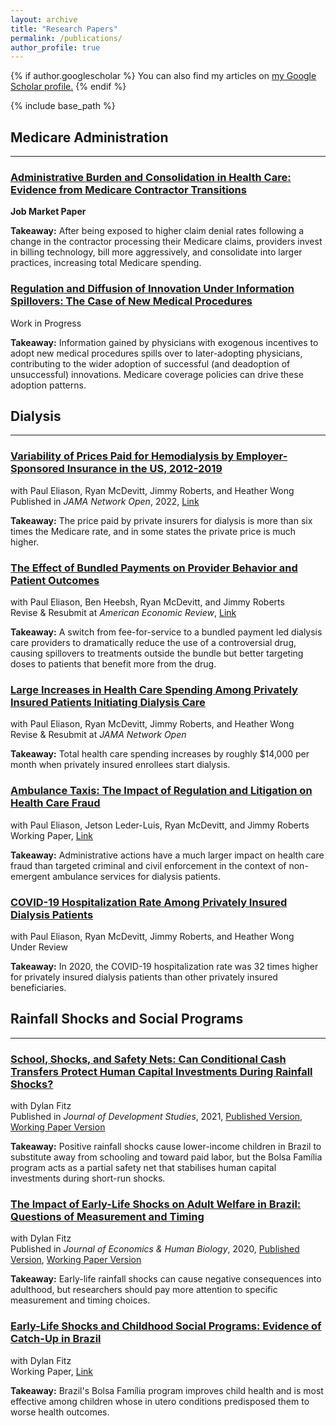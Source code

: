 ```yaml
---
layout: archive
title: "Research Papers"
permalink: /publications/
author_profile: true
---
```


{% if author.googlescholar %}
  You can also find my articles on <u><a href="{{author.googlescholar}}">my Google Scholar profile</a>.</u>
{% endif %}

{% include base_path %}

## Medicare Administration
***

### [Administrative Burden and Consolidation in Health Care: Evidence from Medicare Contractor Transitions](https://rileyleague.github.io/publications/MAC_effect)
**Job Market Paper**

**Takeaway:** After being exposed to higher claim denial rates following a change in the contractor processing their Medicare claims, providers invest in billing technology, bill more aggressively, and consolidate into larger practices, increasing total Medicare spending.

### [Regulation and Diffusion of Innovation Under Information Spillovers: The Case of New Medical Procedures](https://rileyleague.github.io/publications/CatIII)
Work in Progress

**Takeaway:** Information gained by physicians with exogenous incentives to adopt new medical procedures spills over to later-adopting physicians, contributing to the wider adoption of successful (and deadoption of unsuccessful) innovations. Medicare coverage policies can drive these adoption patterns.

## Dialysis
***

### [Variability of Prices Paid for Hemodialysis by Employer-Sponsored Insurance in the US, 2012-2019](https://rileyleague.github.io/publications/privateprices)
with Paul Eliason, Ryan McDevitt, Jimmy Roberts, and Heather Wong \
Published in _JAMA Network Open_, 2022, [Link](https://jamanetwork.com/journals/jamanetworkopen/fullarticle/2789455)

**Takeaway:** The price paid by private insurers for dialysis is more than six times the Medicare rate, and in some states the private price is much higher.

### [The Effect of Bundled Payments on Provider Behavior and Patient Outcomes](https://rileyleague.github.io/publications/effect-of-bundled-payments)
with Paul Eliason, Ben Heebsh, Ryan McDevitt, and Jimmy Roberts \
Revise & Resubmit at _American Economic Review_, [Link](https://rileyleague.github.io/files/bundledpayments.pdf)

**Takeaway:** A switch from fee-for-service to a bundled payment led dialysis care providers to dramatically reduce the use of a controversial drug, causing spillovers to treatments outside the bundle but better targeting doses to patients that benefit more from the drug.

### [Large Increases in Health Care Spending Among Privately Insured Patients Initiating Dialysis Care](https://rileyleague.github.io/publications/privateinitiate)
with Paul Eliason, Ryan McDevitt, Jimmy Roberts, and Heather Wong \
Revise & Resubmit at _JAMA Network Open_

**Takeaway:** Total health care spending increases by roughly $14,000 per month when privately insured enrollees start dialysis.

### [Ambulance Taxis: The Impact of Regulation and Litigation on Health Care Fraud](https://rileyleague.github.io/publications/ambulancefraud)
with Paul Eliason, Jetson Leder-Luis, Ryan McDevitt, and Jimmy Roberts \
Working Paper, [Link](https://rileyleague.github.io/files/w29491.pdf)

**Takeaway:** Administrative actions have a much larger impact on health care fraud than targeted criminal and civil enforcement in the context of non-emergent ambulance services for dialysis patients.

### [COVID-19 Hospitalization Rate Among Privately Insured Dialysis Patients](https://rileyleague.github.io/publications/dialcovid)
with Paul Eliason, Ryan McDevitt, Jimmy Roberts, and Heather Wong \
Under Review

**Takeaway:** In 2020, the COVID-19 hospitalization rate was 32 times higher for privately insured dialysis patients than other privately insured beneficiaries.

## Rainfall Shocks and Social Programs
***

### [School, Shocks, and Safety Nets: Can Conditional Cash Transfers Protect Human Capital Investments During Rainfall Shocks?](https://rileyleague.github.io/publications/school-shocks-safetynets)

with Dylan Fitz \
Published in _Journal of Development Studies_, 2021, [Published Version](https://www.tandfonline.com/doi/full/10.1080/00220388.2021.1928640?src=), [Working Paper Version](https://rileyleague.github.io/files/bolsa_schooling.pdf)

**Takeaway:** Positive rainfall shocks cause lower-income children in Brazil to substitute away from schooling and toward paid labor, but the Bolsa Família program acts as a partial safety net that stabilises human capital investments during short-run shocks.

### [The Impact of Early-Life Shocks on Adult Welfare in Brazil: Questions of Measurement and Timing](https://rileyleague.github.io/publications/impact-of-early-life)
with Dylan Fitz \
Published in _Journal of Economics & Human Biology_, 2020, [Published Version](https://www.sciencedirect.com/science/article/pii/S1570677X19301807), [Working Paper Version](https://rileyleague.github.io/files/measurement.pdf)

**Takeaway:** Early-life rainfall shocks can cause negative consequences into adulthood, but researchers should pay more attention to specific measurement and timing choices.

### [Early-Life Shocks and Childhood Social Programs: Evidence of Catch-Up in Brazil](https://rileyleague.github.io/publications/catchup)
with Dylan Fitz \
Working Paper, [Link](http://rileyleague.github.io/files/catchup_leaguefitz.pdf)

**Takeaway:** Brazil's Bolsa Família program improves child health and is most effective among children whose in utero conditions predisposed them to worse health outcomes.
